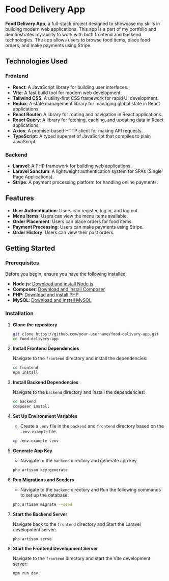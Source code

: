 # Food Delivery App

**Food Delivery App**, a full-stack project designed to showcase my skills in building modern web applications. This app is a part of my portfolio and demonstrates my ability to work with both frontend and backend technologies. The app allows users to browse food items, place food orders, and make payments using Stripe.

## Technologies Used

### Frontend
- **React**: A JavaScript library for building user interfaces.
- **Vite**: A fast build tool for modern web development.
- **Tailwind CSS**: A utility-first CSS framework for rapid UI development.
- **Redux**: A state management library for managing global state in React applications.
- **React Router**: A library for routing and navigation in React applications.
- **React Query**: A library for fetching, caching, and updating data in React applications.
- **Axios**: A promise-based HTTP client for making API requests.
- **TypeScript**: A typed superset of JavaScript that compiles to plain JavaScript.

### Backend
- **Laravel**: A PHP framework for building web applications.
- **Laravel Sanctum**: A lightweight authentication system for SPAs (Single Page Applications).
- **Stripe**: A payment processing platform for handling online payments.

## Features

- **User Authentication**: Users can register, log in, and log out.
- **Menu Items**: Users can view the menu items available.
- **Order Placement**: Users can place orders for food items.
- **Payment Processing**: Users can make payments using Stripe.
- **Order History**: Users can view their past orders.

## Getting Started

### Prerequisites

Before you begin, ensure you have the following installed:

- **Node.js**: [Download and install Node.js](https://nodejs.org/)
- **Composer**: [Download and install Composer](https://getcomposer.org/)
- **PHP**: [Download and install PHP](https://www.php.net/downloads.php)
- **MySQL**: [Download and install MySQL](https://dev.mysql.com/downloads/installer/)

### Installation

1. **Clone the repository**

   ```bash
   git clone https://github.com/your-username/food-delivery-app.git
   cd food-delivery-app
   ```

2. **Install Frontend Dependencies**

   Navigate to the `frontend` directory and install the dependencies:

   ```bash
   cd frontend
   npm install
   ```

3. **Install Backend Dependencies**

   Navigate to the `backend` directory and install the dependencies:

   ```bash
   cd backend
   composer install
   ```

4. **Set Up Environment Variables**

   - Create a `.env` file in the `backend` and `frontend` directory based on the `.env.example` file.

   ```bash
   cp .env.example .env
   ```
5. **Generate App Key**
   - Navigate to the `backend` directory and generate app key

   ```bash
   php artisan key:generate
   ```
6. **Run Migrations and Seeders**

   - Navigate to the `backend` directory and Run the following commands to set up the database:

   ```bash
   php artisan migrate --seed
   ```

7. **Start the Backend Server**

   Navigate back to the `frontend` directory and Start the Laravel development server:

   ```bash
   php artisan serve
   ```

8. **Start the Frontend Development Server**

   Navigate to the `frontend` directory and start the Vite development server:

   ```bash
   npm run dev
   ```
